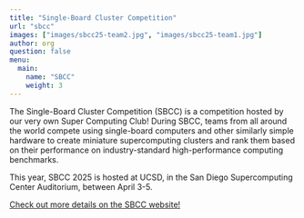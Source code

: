 ```yaml
---
title: "Single-Board Cluster Competition"
url: "sbcc"
images: ["images/sbcc25-team2.jpg", "images/sbcc25-team1.jpg"]
author: org
question: false
menu:
  main:
    name: "SBCC"
    weight: 3
---
```


The Single-Board Cluster Competition (SBCC) is a competition hosted by our very own Super Computing Club!
During SBCC, teams from all around the world compete using single-board computers and other similarly simple
hardware to create miniature supercomputing clusters and rank them based on their performance on
industry-standard high-performance computing benchmarks.

This year, SBCC 2025 is hosted at UCSD, in the San Diego Supercomputing Center Auditorium, between April 3-5.

[Check out more details on the SBCC website!](https://sbcc.io)
